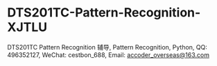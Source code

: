 # DTS201TC-Pattern-Recognition-XJTLU
DTS201TC Pattern Recognition 辅导, Pattern Recognition, Python, QQ: 496352127, WeChat: cestbon_688, Email: accoder_overseas@163.com
